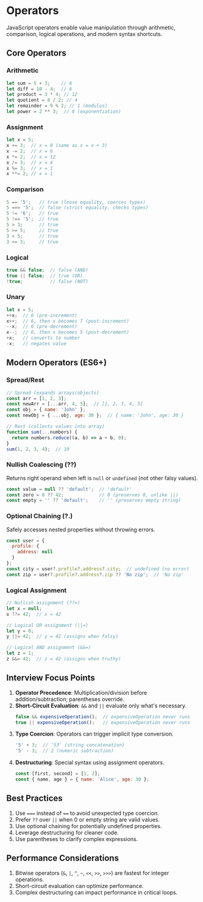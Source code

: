 # Operators

JavaScript operators enable value manipulation through arithmetic, comparison, logical operations, and modern syntax shortcuts.

## Core Operators

### Arithmetic
```javascript
let sum = 5 + 3;    // 8
let diff = 10 - 4;  // 6
let product = 3 * 4; // 12
let quotient = 8 / 2; // 4
let remainder = 9 % 2; // 1 (modulus)
let power = 2 ** 3;  // 8 (exponentiation)
```

### Assignment
```javascript
let x = 5;
x += 3;  // x = 8 (same as x = x + 3)
x -= 2;  // x = 6
x *= 2;  // x = 12
x /= 3;  // x = 4
x %= 3;  // x = 1
x **= 2; // x = 1
```

### Comparison
```javascript
5 == '5';   // true (loose equality, coerces types)
5 === '5';  // false (strict equality, checks types)
5 != '6';   // true
5 !== '5';  // true
5 > 3;      // true
5 >= 5;     // true
3 < 5;      // true
3 <= 3;     // true
```

### Logical
```javascript
true && false;  // false (AND)
true || false;  // true (OR)
!true;          // false (NOT)
```

### Unary
```javascript
let x = 5;
++x;  // 6 (pre-increment)
x++;  // 6, then x becomes 7 (post-increment)
--x;  // 6 (pre-decrement)
x--;  // 6, then x becomes 5 (post-decrement)
+x;   // converts to number
-x;   // negates value
```

## Modern Operators (ES6+)

### Spread/Rest
```javascript
// Spread (expands arrays/objects)
const arr = [1, 2, 3];
const newArr = [...arr, 4, 5];  // [1, 2, 3, 4, 5]
const obj = { name: 'John' };
const newObj = { ...obj, age: 30 };  // { name: 'John', age: 30 }

// Rest (collects values into array)
function sum(...numbers) {
  return numbers.reduce((a, b) => a + b, 0);
}
sum(1, 2, 3, 4);  // 10
```

### Nullish Coalescing (??)
Returns right operand when left is `null` or `undefined` (not other falsy values).
```javascript
const value = null ?? 'default';  // 'default'
const zero = 0 ?? 42;             // 0 (preserves 0, unlike ||)
const empty = '' ?? 'default';    // '' (preserves empty string)
```

### Optional Chaining (?.)
Safely accesses nested properties without throwing errors.
```javascript
const user = { 
  profile: { 
    address: null 
  } 
};
const city = user?.profile?.address?.city;  // undefined (no error)
const zip = user?.profile?.address?.zip ?? 'No zip';  // 'No zip'
```

### Logical Assignment
```javascript
// Nullish assignment (??=)
let x = null;
x ??= 42;  // x = 42

// Logical OR assignment (||=)
let y = 0;
y ||= 42;  // y = 42 (assigns when falsy)

// Logical AND assignment (&&=)
let z = 1;
z &&= 42;  // z = 42 (assigns when truthy)
```

## Interview Focus Points

1. **Operator Precedence**: Multiplication/division before addition/subtraction; parentheses override.
2. **Short-Circuit Evaluation**: `&&` and `||` evaluate only what's necessary.
   ```javascript
   false && expensiveOperation();  // expensiveOperation never runs
   true || expensiveOperation();   // expensiveOperation never runs
   ```
3. **Type Coercion**: Operators can trigger implicit type conversion.
   ```javascript
   '5' + 3;  // '53' (string concatenation)
   '5' - 3;  // 2 (numeric subtraction)
   ```
4. **Destructuring**: Special syntax using assignment operators.
   ```javascript
   const [first, second] = [1, 2];
   const { name, age } = { name: 'Alice', age: 30 };
   ```

## Best Practices

1. Use `===` instead of `==` to avoid unexpected type coercion.
2. Prefer `??` over `||` when 0 or empty string are valid values.
3. Use optional chaining for potentially undefined properties.
4. Leverage destructuring for cleaner code.
5. Use parentheses to clarify complex expressions.

## Performance Considerations

1. Bitwise operators (`&`, `|`, `^`, `~`, `<<`, `>>`, `>>>`) are fastest for integer operations.
2. Short-circuit evaluation can optimize performance.
3. Complex destructuring can impact performance in critical loops. 